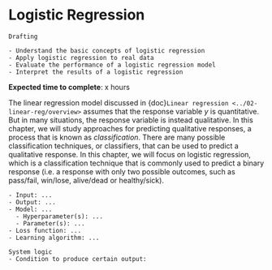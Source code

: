 # Logistic Regression

<!-- Capitalise initials. As compact as possible, prefer ONE line. -->
<!-- We use **UK** English spelling. -->
<!-- File names should be all lowercase, with words separated by hyphens (-), and no spaces.  Each chapter must include an "overview.md" and "quiz-sum-ref.md"-->

```{admonition} Status
Drafting
```

```{admonition} Objectives
- Understand the basic concepts of logistic regression
- Apply logistic regression to real data
- Evaluate the performance of a logistic regression model
- Interpret the results of a logistic regression
```

**Expected time to complete**: x hours

The linear regression model discussed in {doc}`Linear regression <../02-linear-reg/overview>` assumes that the response variable $y$ is quantitative. But in many situations, the response variable is instead qualitative. In this chapter, we will study approaches for predicting qualitative responses, a process that is known as _classification_. There are many possible classification techniques, or classifiers, that can be used to predict a qualitative response. In this chapter, we will focus on logistic regression, which is a classification technique that is commonly used to predict a binary response (i.e. a response with only two possible outcomes, such as pass/fail, win/lose, alive/dead or healthy/sick).
<!-- Logistic regression is an extension of linear regression that is used when the response variable is categorical. It is also known as _logit regression_ or _logit model_. In this chapter, we will learn how to use logistic regression to make predictions and understand the relationship between variables. We will learn the basic concepts of logistic regression and apply it to real data. We will also learn how to evaluate the performance of a logistic regression model and interpret the results. -->

```{admonition} Ingredients
- Input: ...
- Output: ...
- Model: ...
  - Hyperparameter(s): ...
  - Parameter(s): ...
- Loss function: ...
- Learning algorithm: ...
```

```{admonition} Transparency
System logic
- Condition to produce certain output:
```

<!-- - What input to produce certain output:
- How to produce certain output: -->
